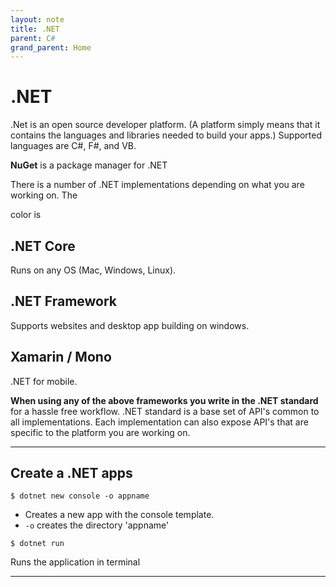 ```yaml
---
layout: note
title: .NET
parent: C#
grand_parent: Home
---
```


# .NET

.Net is an open source developer platform. (A platform simply means that it contains the languages and libraries needed to build your apps.) Supported languages are C#, F#, and VB.

**NuGet** is a package manager for .NET

There is a number of .NET implementations depending on what you are working on. The

color is

## .NET Core

Runs on any OS (Mac, Windows, Linux).

## .NET Framework

Supports websites and desktop app building on windows.

## Xamarin / Mono

.NET for mobile.

**When using any of the above frameworks you write in the .NET standard** for a hassle free workflow. .NET standard is a base set of API's common to all implementations. Each implementation can also expose API's that are specific to the platform you are working on.

---

## Create a .NET apps

```shell
$ dotnet new console -o appname
```

- Creates a new app with the console template.
- `-o` creates the directory 'appname'

```shell
$ dotnet run
```

Runs the application in terminal

---
